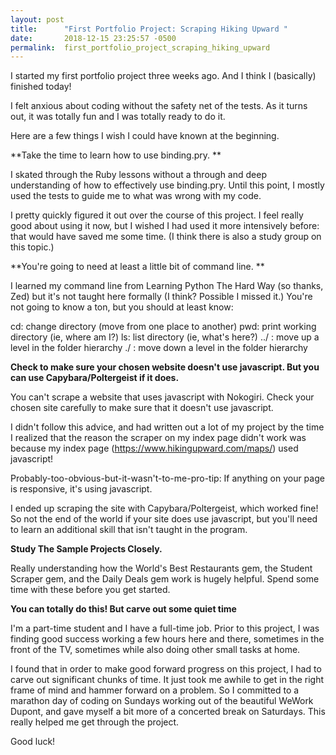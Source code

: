 ```yaml
---
layout: post
title:      "First Portfolio Project: Scraping Hiking Upward "
date:       2018-12-15 23:25:57 -0500
permalink:  first_portfolio_project_scraping_hiking_upward
---
```




I started my first portfolio project  three weeks ago. And I think I (basically) finished today!

I felt anxious about coding without the safety net of the tests. As it turns out, it was totally fun and I was totally ready to do it.

Here are a few things I wish I could have known at the beginning.

**Take the time to learn how to use binding.pry. **

I skated through the Ruby lessons without a through and deep understanding of how to effectively use binding.pry. Until this point, I mostly used the tests to guide me to what was wrong with my code. 

I pretty quickly figured it out over the course of this project. I feel really good about using it now, but I wished I had used it more intensively before: that would have saved me some time. (I think there is also a study group on this topic.)

**You're going to need at least a little bit of command line. **

I learned my command line from Learning Python The Hard Way (so thanks, Zed) but it's not taught here formally (I think? Possible I missed it.) You're not going to know a ton, but you should at least know: 

cd: change directory (move from one place to another)
pwd: print working directory (ie, where am I?)
ls: list directory (ie, what's here?)
../ : move up a level in the folder hierarchy
./ : move down a level in the folder hierarchy

**Check to make sure your chosen website doesn't use javascript. But you can use Capybara/Poltergeist if it does.**

You can't scrape a website that uses javascript with Nokogiri. Check your chosen site carefully to make sure that it doesn't use javascript. 

I didn't follow this advice, and had written out a lot of my project by the time I realized that the reason the scraper on my index page didn't work was because my index page (https://www.hikingupward.com/maps/) used javascript!

Probably-too-obvious-but-it-wasn't-to-me-pro-tip: If anything on your page is responsive, it's using javascript.

I ended up scraping the site with Capybara/Poltergeist, which worked fine! So not the end of the world if your site does use javascript, but you'll need to learn an additional skill that isn't taught in the program.

**Study The Sample Projects Closely.**

Really understanding how the World's Best Restaurants gem, the Student Scraper gem, and the Daily Deals gem work is hugely helpful. Spend some time with these before you get started.

**You can totally do this! But carve out some quiet time**

I'm a part-time student and I have a full-time job. Prior to this project, I was finding good success working a few hours here and there, sometimes in the front of the TV, sometimes while also doing other small tasks at home. 

I found that in order to make good forward progress on this project, I had to carve out significant chunks of time. It just took me awhile to get in the right frame of mind and hammer forward on a problem. So I committed to a marathon day of coding on Sundays working out of the beautiful WeWork Dupont, and gave myself a bit more of a concerted break on Saturdays. This really helped me get through the project.

Good luck! 
